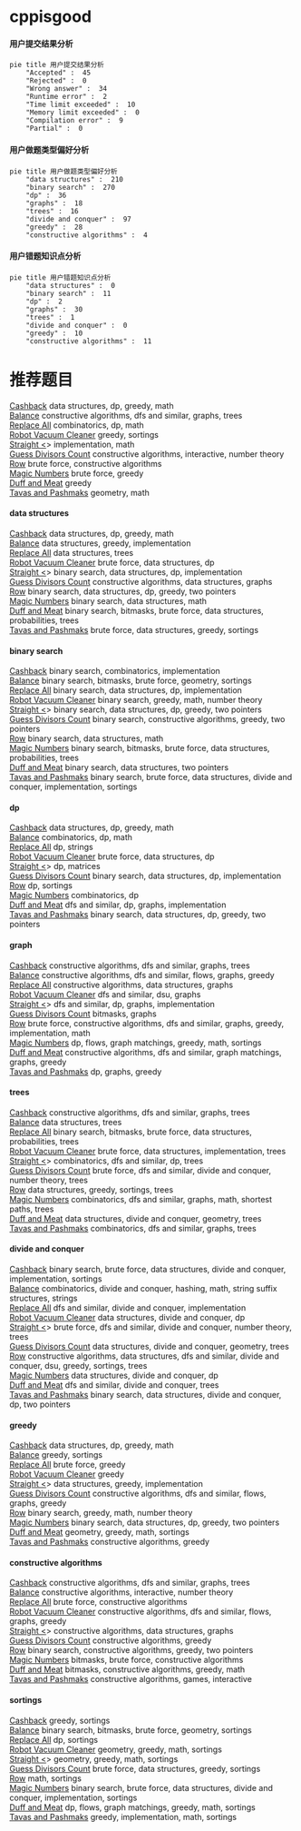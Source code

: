 # cppisgood
<!-- tabs:start -->
#### **用户提交结果分析**

```mermaid
pie title 用户提交结果分析
    "Accepted" :  45
    "Rejected" :  0
    "Wrong answer" :  34
    "Runtime error" :  2
    "Time limit exceeded" :  10
    "Memory limit exceeded" :  0
    "Compilation error" :  9
    "Partial" :  0
```
#### **用户做题类型偏好分析**

```mermaid
pie title 用户做题类型偏好分析
    "data structures" :  210
    "binary search" :  270
    "dp" :  36
    "graphs" :  18
    "trees" :  16
    "divide and conquer" :  97
    "greedy" :  28
    "constructive algorithms" :  4
```
#### **用户错题知识点分析**

```mermaid
pie title 用户错题知识点分析
    "data structures" :  0
    "binary search" :  11
    "dp" :  2
    "graphs" :  30
    "trees" :  1
    "divide and conquer" :  0
    "greedy" :  10
    "constructive algorithms" :  11
```
<!-- tabs:end -->
# 推荐题目
[Cashback](http://codeforces.com/problemset/problem/940/E)		data structures,
                        dp,
                        greedy,
                        math		  
[Balance](http://codeforces.com/problemset/problem/317/C)		constructive algorithms,
                        dfs and similar,
                        graphs,
                        trees		  
[Replace All](http://codeforces.com/problemset/problem/794/G)		combinatorics,
                        dp,
                        math		  
[Robot Vacuum Cleaner](http://codeforces.com/problemset/problem/922/D)		greedy,
                        sortings		  
[Straight <<A>>](http://codeforces.com/problemset/problem/810/A)		implementation,
                        math		  
[Guess Divisors Count](http://codeforces.com/problemset/problem/1355/F)		constructive algorithms,
                        interactive,
                        number theory		  
[Row](http://codeforces.com/problemset/problem/982/A)		brute force,
                        constructive algorithms		  
[Magic Numbers](http://codeforces.com/problemset/problem/320/A)		brute force,
                        greedy		  
[Duff and Meat](http://codeforces.com/problemset/problem/588/A)		greedy		  
[Tavas and Pashmaks](http://codeforces.com/problemset/problem/535/E)		geometry,
                        math		  
<!-- tabs:start -->
#### **data structures**
[Cashback](http://codeforces.com/problemset/problem/940/E)		data structures,
                        dp,
                        greedy,
                        math		  
[Balance](http://codeforces.com/problemset/problem/1266/E)		data structures,
                        greedy,
                        implementation		  
[Replace All](http://codeforces.com/problemset/problem/226/E)		data structures,
                        trees		  
[Robot Vacuum Cleaner](http://codeforces.com/problemset/problem/263/E)		brute force,
                        data structures,
                        dp		  
[Straight <<A>>](http://codeforces.com/problemset/problem/1301/E)		binary search,
                        data structures,
                        dp,
                        implementation		  
[Guess Divisors Count](https://codeforces.com/contest/1440/problem/D)		constructive algorithms,
                        data structures,
                        graphs		  
[Row](http://codeforces.com/problemset/problem/1492/C)		binary search,
                        data structures,
                        dp,
                        greedy,
                        two pointers		  
[Magic Numbers](http://codeforces.com/problemset/problem/1490/G)		binary search,
                        data structures,
                        math		  
[Duff and Meat](http://codeforces.com/problemset/problem/1479/D)		binary search,
                        bitmasks,
                        brute force,
                        data structures,
                        probabilities,
                        trees		  
[Tavas and Pashmaks](http://codeforces.com/problemset/problem/1497/A)		brute force,
                        data structures,
                        greedy,
                        sortings		  
#### **binary search**
[Cashback](http://codeforces.com/problemset/problem/501/E)		binary search,
                        combinatorics,
                        implementation		  
[Balance](http://codeforces.com/problemset/problem/333/E)		binary search,
                        bitmasks,
                        brute force,
                        geometry,
                        sortings		  
[Replace All](http://codeforces.com/problemset/problem/1301/E)		binary search,
                        data structures,
                        dp,
                        implementation		  
[Robot Vacuum Cleaner](http://codeforces.com/problemset/problem/1468/L)		binary search,
                        greedy,
                        math,
                        number theory		  
[Straight <<A>>](http://codeforces.com/problemset/problem/1492/C)		binary search,
                        data structures,
                        dp,
                        greedy,
                        two pointers		  
[Guess Divisors Count](http://codeforces.com/problemset/problem/1463/D)		binary search,
                        constructive algorithms,
                        greedy,
                        two pointers		  
[Row](http://codeforces.com/problemset/problem/1490/G)		binary search,
                        data structures,
                        math		  
[Magic Numbers](http://codeforces.com/problemset/problem/1479/D)		binary search,
                        bitmasks,
                        brute force,
                        data structures,
                        probabilities,
                        trees		  
[Duff and Meat](http://codeforces.com/problemset/problem/1436/E)		binary search,
                        data structures,
                        two pointers		  
[Tavas and Pashmaks](http://codeforces.com/problemset/problem/1461/D)		binary search,
                        brute force,
                        data structures,
                        divide and conquer,
                        implementation,
                        sortings		  
#### **dp**
[Cashback](http://codeforces.com/problemset/problem/940/E)		data structures,
                        dp,
                        greedy,
                        math		  
[Balance](http://codeforces.com/problemset/problem/794/G)		combinatorics,
                        dp,
                        math		  
[Replace All](http://codeforces.com/problemset/problem/1163/D)		dp,
                        strings		  
[Robot Vacuum Cleaner](http://codeforces.com/problemset/problem/263/E)		brute force,
                        data structures,
                        dp		  
[Straight <<A>>](http://codeforces.com/problemset/problem/348/D)		dp,
                        matrices		  
[Guess Divisors Count](http://codeforces.com/problemset/problem/1301/E)		binary search,
                        data structures,
                        dp,
                        implementation		  
[Row](http://codeforces.com/problemset/problem/459/E)		dp,
                        sortings		  
[Magic Numbers](http://codeforces.com/problemset/problem/295/D)		combinatorics,
                        dp		  
[Duff and Meat](http://codeforces.com/problemset/problem/1498/D)		dfs and similar,
                        dp,
                        graphs,
                        implementation		  
[Tavas and Pashmaks](http://codeforces.com/problemset/problem/1492/C)		binary search,
                        data structures,
                        dp,
                        greedy,
                        two pointers		  
#### **graph**
[Cashback](http://codeforces.com/problemset/problem/317/C)		constructive algorithms,
                        dfs and similar,
                        graphs,
                        trees		  
[Balance](http://codeforces.com/problemset/problem/723/E)		constructive algorithms,
                        dfs and similar,
                        flows,
                        graphs,
                        greedy		  
[Replace All](https://codeforces.com/contest/1440/problem/D)		constructive algorithms,
                        data structures,
                        graphs		  
[Robot Vacuum Cleaner](https://codeforces.com/contest/1464/problem/A)		dfs and similar,
                        dsu,
                        graphs		  
[Straight <<A>>](http://codeforces.com/problemset/problem/1498/D)		dfs and similar,
                        dp,
                        graphs,
                        implementation		  
[Guess Divisors Count](http://codeforces.com/problemset/problem/718/E)		bitmasks,
                        graphs		  
[Row](http://codeforces.com/problemset/problem/1487/C)		brute force,
                        constructive algorithms,
                        dfs and similar,
                        graphs,
                        greedy,
                        implementation,
                        math		  
[Magic Numbers](http://codeforces.com/problemset/problem/1437/C)		dp,
                        flows,
                        graph matchings,
                        greedy,
                        math,
                        sortings		  
[Duff and Meat](http://codeforces.com/problemset/problem/1470/D)		constructive algorithms,
                        dfs and similar,
                        graph matchings,
                        graphs,
                        greedy		  
[Tavas and Pashmaks](http://codeforces.com/problemset/problem/1476/C)		dp,
                        graphs,
                        greedy		  
#### **trees**
[Cashback](http://codeforces.com/problemset/problem/317/C)		constructive algorithms,
                        dfs and similar,
                        graphs,
                        trees		  
[Balance](http://codeforces.com/problemset/problem/226/E)		data structures,
                        trees		  
[Replace All](http://codeforces.com/problemset/problem/1479/D)		binary search,
                        bitmasks,
                        brute force,
                        data structures,
                        probabilities,
                        trees		  
[Robot Vacuum Cleaner](http://codeforces.com/problemset/problem/1511/C)		brute force,
                        data structures,
                        implementation,
                        trees		  
[Straight <<A>>](http://codeforces.com/problemset/problem/1499/F)		combinatorics,
                        dfs and similar,
                        dp,
                        trees		  
[Guess Divisors Count](http://codeforces.com/problemset/problem/1491/E)		brute force,
                        dfs and similar,
                        divide and conquer,
                        number theory,
                        trees		  
[Row](http://codeforces.com/problemset/problem/1466/D)		data structures,
                        greedy,
                        sortings,
                        trees		  
[Magic Numbers](http://codeforces.com/problemset/problem/1495/D)		combinatorics,
                        dfs and similar,
                        graphs,
                        math,
                        shortest paths,
                        trees		  
[Duff and Meat](http://codeforces.com/problemset/problem/1303/G)		data structures,
                        divide and conquer,
                        geometry,
                        trees		  
[Tavas and Pashmaks](http://codeforces.com/problemset/problem/1454/E)		combinatorics,
                        dfs and similar,
                        graphs,
                        trees		  
#### **divide and conquer**
[Cashback](http://codeforces.com/problemset/problem/1461/D)		binary search,
                        brute force,
                        data structures,
                        divide and conquer,
                        implementation,
                        sortings		  
[Balance](http://codeforces.com/problemset/problem/1466/G)		combinatorics,
                        divide and conquer,
                        hashing,
                        math,
                        string suffix structures,
                        strings		  
[Replace All](http://codeforces.com/problemset/problem/1490/D)		dfs and similar,
                        divide and conquer,
                        implementation		  
[Robot Vacuum Cleaner](https://codeforces.com/contest/1483/problem/C)		data structures,
                        divide and conquer,
                        dp		  
[Straight <<A>>](http://codeforces.com/problemset/problem/1491/E)		brute force,
                        dfs and similar,
                        divide and conquer,
                        number theory,
                        trees		  
[Guess Divisors Count](http://codeforces.com/problemset/problem/1303/G)		data structures,
                        divide and conquer,
                        geometry,
                        trees		  
[Row](http://codeforces.com/problemset/problem/1494/D)		constructive algorithms,
                        data structures,
                        dfs and similar,
                        divide and conquer,
                        dsu,
                        greedy,
                        sortings,
                        trees		  
[Magic Numbers](http://codeforces.com/problemset/problem/1482/E)		data structures,
                        divide and conquer,
                        dp		  
[Duff and Meat](http://codeforces.com/problemset/problem/566/C)		dfs and similar,
                        divide and conquer,
                        trees		  
[Tavas and Pashmaks](http://codeforces.com/problemset/problem/1428/F)		binary search,
                        data structures,
                        divide and conquer,
                        dp,
                        two pointers		  
#### **greedy**
[Cashback](http://codeforces.com/problemset/problem/940/E)		data structures,
                        dp,
                        greedy,
                        math		  
[Balance](http://codeforces.com/problemset/problem/922/D)		greedy,
                        sortings		  
[Replace All](http://codeforces.com/problemset/problem/320/A)		brute force,
                        greedy		  
[Robot Vacuum Cleaner](http://codeforces.com/problemset/problem/588/A)		greedy		  
[Straight <<A>>](http://codeforces.com/problemset/problem/1266/E)		data structures,
                        greedy,
                        implementation		  
[Guess Divisors Count](http://codeforces.com/problemset/problem/723/E)		constructive algorithms,
                        dfs and similar,
                        flows,
                        graphs,
                        greedy		  
[Row](http://codeforces.com/problemset/problem/1468/L)		binary search,
                        greedy,
                        math,
                        number theory		  
[Magic Numbers](http://codeforces.com/problemset/problem/1492/C)		binary search,
                        data structures,
                        dp,
                        greedy,
                        two pointers		  
[Duff and Meat](https://codeforces.com/contest/1496/problem/C)		geometry,
                        greedy,
                        math,
                        sortings		  
[Tavas and Pashmaks](http://codeforces.com/problemset/problem/1493/A)		constructive algorithms,
                        greedy		  
#### **constructive algorithms**
[Cashback](http://codeforces.com/problemset/problem/317/C)		constructive algorithms,
                        dfs and similar,
                        graphs,
                        trees		  
[Balance](http://codeforces.com/problemset/problem/1355/F)		constructive algorithms,
                        interactive,
                        number theory		  
[Replace All](http://codeforces.com/problemset/problem/982/A)		brute force,
                        constructive algorithms		  
[Robot Vacuum Cleaner](http://codeforces.com/problemset/problem/723/E)		constructive algorithms,
                        dfs and similar,
                        flows,
                        graphs,
                        greedy		  
[Straight <<A>>](https://codeforces.com/contest/1440/problem/D)		constructive algorithms,
                        data structures,
                        graphs		  
[Guess Divisors Count](http://codeforces.com/problemset/problem/1493/A)		constructive algorithms,
                        greedy		  
[Row](http://codeforces.com/problemset/problem/1463/D)		binary search,
                        constructive algorithms,
                        greedy,
                        two pointers		  
[Magic Numbers](https://codeforces.com/contest/1456/problem/B)		bitmasks,
                        brute force,
                        constructive algorithms		  
[Duff and Meat](http://codeforces.com/problemset/problem/1492/D)		bitmasks,
                        constructive algorithms,
                        greedy,
                        math		  
[Tavas and Pashmaks](https://codeforces.com/contest/1504/problem/D)		constructive algorithms,
                        games,
                        interactive		  
#### **sortings**
[Cashback](http://codeforces.com/problemset/problem/922/D)		greedy,
                        sortings		  
[Balance](http://codeforces.com/problemset/problem/333/E)		binary search,
                        bitmasks,
                        brute force,
                        geometry,
                        sortings		  
[Replace All](http://codeforces.com/problemset/problem/459/E)		dp,
                        sortings		  
[Robot Vacuum Cleaner](https://codeforces.com/contest/1496/problem/C)		geometry,
                        greedy,
                        math,
                        sortings		  
[Straight <<A>>](http://codeforces.com/problemset/problem/1495/A)		geometry,
                        greedy,
                        math,
                        sortings		  
[Guess Divisors Count](http://codeforces.com/problemset/problem/1497/A)		brute force,
                        data structures,
                        greedy,
                        sortings		  
[Row](http://codeforces.com/problemset/problem/1427/A)		math,
                        sortings		  
[Magic Numbers](http://codeforces.com/problemset/problem/1461/D)		binary search,
                        brute force,
                        data structures,
                        divide and conquer,
                        implementation,
                        sortings		  
[Duff and Meat](http://codeforces.com/problemset/problem/1437/C)		dp,
                        flows,
                        graph matchings,
                        greedy,
                        math,
                        sortings		  
[Tavas and Pashmaks](http://codeforces.com/problemset/problem/1473/A)		greedy,
                        implementation,
                        math,
                        sortings		  
<!-- tabs:end -->
